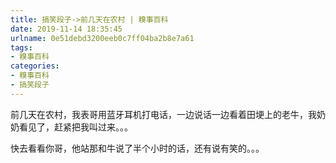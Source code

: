 ```yaml
---
title: 搞笑段子->前几天在农村 | 糗事百科
date: 2019-11-14 18:35:45
urlname: 0e51debd3200eeb0c7ff04ba2b8e7a61
tags: 
- 糗事百科
categories:
- 糗事百科
- 搞笑段子
---
```

前几天在农村，我表哥用蓝牙耳机打电话，一边说话一边看着田埂上的老牛，我奶奶看见了，赶紧把我叫过来。。。

快去看看你哥，他站那和牛说了半个小时的话，还有说有笑的。。。


